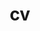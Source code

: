 ---
layout: cv
permalink: /cv/
title: cv
nav: true
nav_order: 5
cv_pdf: example_pdf.pdf
description: test
toc:
  sidebar: left
---